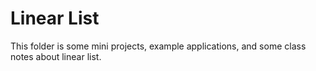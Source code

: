 # Linear List

This folder is some mini projects, example applications, and some class notes about linear list.
